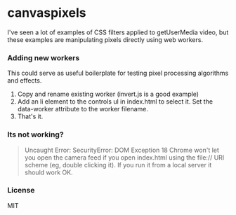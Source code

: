 # canvaspixels
I've seen a lot of examples of CSS filters applied to getUserMedia video, but these examples are manipulating pixels directly using web workers.

### Adding new workers 
This could serve as useful boilerplate for testing pixel processing algorithms and effects. 

1. Copy and rename existing worker (invert.js is a good example)
2. Add an li element to the controls ul in index.html to select it. Set the data-worker attribute to the worker filename.
3. That's it.

### Its not working?
>Uncaught Error: SecurityError: DOM Exception 18 
Chrome won't let you open the camera feed if you open index.html using the file:// URI scheme (eg, double clicking it). If you run it from a local server it should work OK. 

### License
MIT
